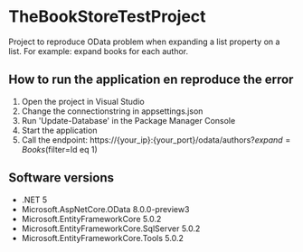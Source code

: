 # TheBookStoreTestProject
Project to reproduce OData problem when expanding a list property on a list. For example: expand books for each author.

## How to run the application en reproduce the error

1. Open the project in Visual Studio
1. Change the connectionstring in appsettings.json
1. Run 'Update-Database' in the Package Manager Console
1. Start the application
1. Call the endpoint: https://{your_ip}:{your_port}/odata/authors?$expand=Books($filter=Id eq 1)

## Software versions
- .NET 5
- Microsoft.AspNetCore.OData 8.0.0-preview3
- Microsoft.EntityFrameworkCore 5.0.2
- Microsoft.EntityFrameworkCore.SqlServer 5.0.2
- Microsoft.EntityFrameworkCore.Tools 5.0.2
